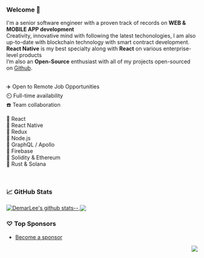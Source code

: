 ### Welcome 👋

I'm a senior software engineer with a proven track of records on **WEB & MOBILE APP development** </br>
Creativity, innovative mind with following the latest techonologies, I am also up-to-date with blockchain technology with smart contract development. </br>
**React Native** is my best specialty along with **React** on various enterprise-level products </br>
I’m also an **Open-Source** enthusiast with all of my projects open-sourced on [Github](https://github.com/DemarLee?tab=repositories).
<br/>
<br/>

✈️ Open to Remote Job Opportunities </br>
⏲️ Full-time availability </br>
☎️ Team collaboration </br>

💎 React </br>
💎 React Native </br>
💎 Redux </br>
💎 Node.js </br>
💎 GraphQL / Apollo </br>
💎 Firebase </br>
💎 Solidity & Ethereum </br>
💎 Rust & Solana </br>

<br/>

### 📈 GitHub Stats


<a href="https://github.com/DemarLee?tab=repositories">
  <img align="center" src="https://github-readme-stats.vercel.app/api?username=DemarLee&show_icons=true&count_private=true&include_all_commits=true&line_height=21&show_icons=true&theme=vue&hide_border=true" alt="DemarLee's github stats--" />
</a> 
<a href="https://github.com/DemarLee?tab=repositories">
  <!-- Change the `github-readme-stats.anuraghazra1.vercel.app` to `github-readme-stats.vercel.app`  -->
  <img align="center" src="https://github-readme-stats.vercel.app/api/top-langs/?username=DemarLee&show_icons=true&layout=compact&theme=vue&hide_border=true&langs_count=8" />
</a>

### ♡ Top Sponsors

- [Become a sponsor](https://github.com/sponsors/DemarLee)

<img src="https://komarev.com/ghpvc/?username=DemarLee&color=blue&style=flat-square&label=visitors" align="right" />
